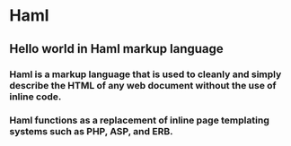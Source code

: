 # Haml
## Hello world in Haml markup language

### Haml is a markup language that is used to cleanly and simply describe the HTML of any web document without the use of inline code.
### Haml functions as a replacement of inline page templating systems such as PHP, ASP, and ERB.